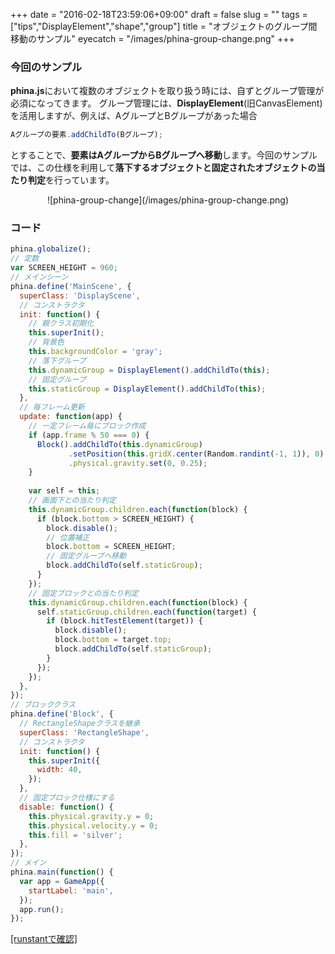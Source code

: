 +++
date = "2016-02-18T23:59:06+09:00"
draft = false
slug = ""
tags = ["tips","DisplayElement","shape","group"]
title = "オブジェクトのグループ間移動のサンプル"
eyecatch = "/images/phina-group-change.png"
+++

### 今回のサンプル
**phina.js**において複数のオブジェクトを取り扱う時には、自ずとグループ管理が必須になってきます。
グループ管理には、**DisplayElement**(旧CanvasElement)を活用しますが、例えば、AグループとBグループがあった場合

```js
Aグループの要素.addChildTo(Bグループ);
```

とすることで、**要素はAグループからBグループへ移動**します。今回のサンプルでは、この仕様を利用して**落下するオブジェクトと固定されたオブジェクトの当たり判定**を行っています。

<center>![phina-group-change](/images/phina-group-change.png)</center>

### コード
```js
phina.globalize();
// 定数
var SCREEN_HEIGHT = 960;
// メインシーン
phina.define('MainScene', {
  superClass: 'DisplayScene',
  // コンストラクタ
  init: function() {
    // 親クラス初期化
    this.superInit();
    // 背景色
    this.backgroundColor = 'gray';
    // 落下グループ
    this.dynamicGroup = DisplayElement().addChildTo(this);
    // 固定グループ
    this.staticGroup = DisplayElement().addChildTo(this);
  },
  // 毎フレーム更新
  update: function(app) {
    // 一定フレーム毎にブロック作成
    if (app.frame % 50 === 0) {
      Block().addChildTo(this.dynamicGroup)
             .setPosition(this.gridX.center(Random.randint(-1, 1)), 0)
             .physical.gravity.set(0, 0.25);
    }
    
    var self = this;
    // 画面下との当たり判定
    this.dynamicGroup.children.each(function(block) {
      if (block.bottom > SCREEN_HEIGHT) {
        block.disable();
        // 位置補正
        block.bottom = SCREEN_HEIGHT;
        // 固定グループへ移動
        block.addChildTo(self.staticGroup);
      }  
    });
    // 固定ブロックとの当たり判定
    this.dynamicGroup.children.each(function(block) {
      self.staticGroup.children.each(function(target) {
        if (block.hitTestElement(target)) {
          block.disable();
          block.bottom = target.top;
          block.addChildTo(self.staticGroup);
        }  
      });
    });
  },
});
// ブロッククラス
phina.define('Block', {
  // RectangleShapeクラスを継承
  superClass: 'RectangleShape',
  // コンストラクタ
  init: function() {
    this.superInit({
      width: 40,
    });
  },
  // 固定ブロック仕様にする
  disable: function() {
    this.physical.gravity.y = 0;
    this.physical.velocity.y = 0;
    this.fill = 'silver';
  },
});
// メイン
phina.main(function() {
  var app = GameApp({
    startLabel: 'main',
  });
  app.run();
});
```

<a href="http://runstant.com/alkn203/projects/8421fe5a" target="_blank">[runstantで確認]</a>



